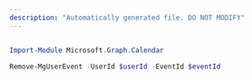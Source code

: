 ```yaml
---
description: "Automatically generated file. DO NOT MODIFY"
---
```


```powershell

Import-Module Microsoft.Graph.Calendar

Remove-MgUserEvent -UserId $userId -EventId $eventId

```